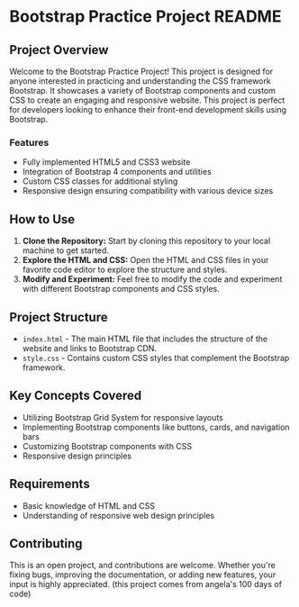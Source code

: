 # Bootstrap Practice Project README

## Project Overview
Welcome to the Bootstrap Practice Project! This project is designed for anyone interested in practicing and understanding the CSS framework Bootstrap. It showcases a variety of Bootstrap components and custom CSS to create an engaging and responsive website. This project is perfect for developers looking to enhance their front-end development skills using Bootstrap.

### Features
- Fully implemented HTML5 and CSS3 website
- Integration of Bootstrap 4 components and utilities
- Custom CSS classes for additional styling
- Responsive design ensuring compatibility with various device sizes

## How to Use
1. **Clone the Repository:** Start by cloning this repository to your local machine to get started.
2. **Explore the HTML and CSS:** Open the HTML and CSS files in your favorite code editor to explore the structure and styles.
3. **Modify and Experiment:** Feel free to modify the code and experiment with different Bootstrap components and CSS styles.

## Project Structure
- `index.html` - The main HTML file that includes the structure of the website and links to Bootstrap CDN.
- `style.css` - Contains custom CSS styles that complement the Bootstrap framework.

## Key Concepts Covered
- Utilizing Bootstrap Grid System for responsive layouts
- Implementing Bootstrap components like buttons, cards, and navigation bars
- Customizing Bootstrap components with CSS
- Responsive design principles

## Requirements
- Basic knowledge of HTML and CSS
- Understanding of responsive web design principles

## Contributing
This is an open project, and contributions are welcome. Whether you're fixing bugs, improving the documentation, or adding new features, your input is highly appreciated.
(this project comes from angela's 100 days of code)